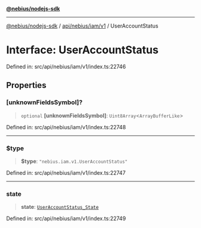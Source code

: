 [**@nebius/nodejs-sdk**](../../../../../README.md)

***

[@nebius/nodejs-sdk](../../../../../README.md) / [api/nebius/iam/v1](../README.md) / UserAccountStatus

# Interface: UserAccountStatus

Defined in: src/api/nebius/iam/v1/index.ts:22746

## Properties

### \[unknownFieldsSymbol\]?

> `optional` **\[unknownFieldsSymbol\]**: `Uint8Array`\<`ArrayBufferLike`\>

Defined in: src/api/nebius/iam/v1/index.ts:22748

***

### $type

> **$type**: `"nebius.iam.v1.UserAccountStatus"`

Defined in: src/api/nebius/iam/v1/index.ts:22747

***

### state

> **state**: [`UserAccountStatus_State`](../type-aliases/UserAccountStatus_State.md)

Defined in: src/api/nebius/iam/v1/index.ts:22749
